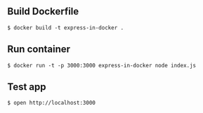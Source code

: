 
## Build Dockerfile

`$ docker build -t express-in-docker .`

## Run container

`$ docker run -t -p 3000:3000 express-in-docker node index.js`

## Test app

`$ open http://localhost:3000`
